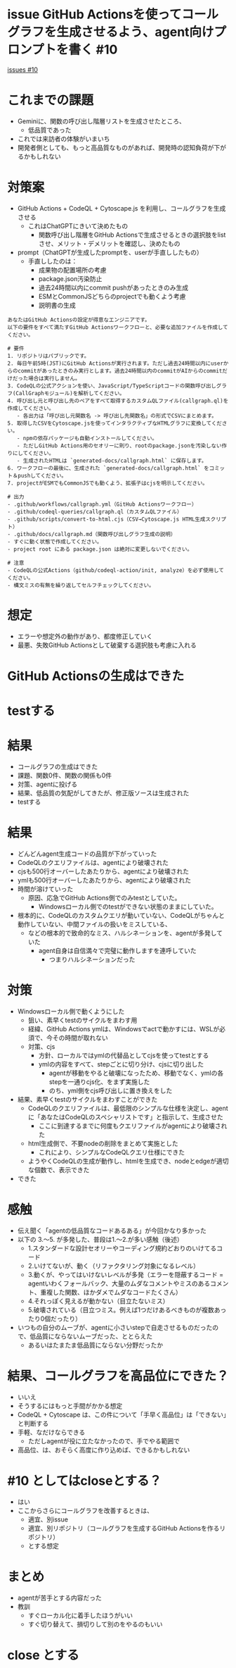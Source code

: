 # issue GitHub Actionsを使ってコールグラフを生成させるよう、agent向けプロンプトを書く #10
[issues #10](https://github.com/cat2151/tonejs-mml-to-json/issues/10)

# これまでの課題
- Geminiに、関数の呼び出し階層リストを生成させたところ、
    - 低品質であった
- これでは来訪者の体験がいまいち
- 開発者側としても、もっと高品質なものがあれば、開発時の認知負荷が下がるかもしれない

# 対策案
- GitHub Actions + CodeQL + Cytoscape.js を利用し、コールグラフを生成させる
    - これはChatGPTにきいて決めたもの
        - 関数呼び出し階層をGitHub Actionsで生成させるときの選択肢をlistさせ、メリット・デメリットを確認し、決めたもの
- prompt（ChatGPTが生成したpromptを、userが手直ししたもの）
    - 手直ししたのは：
        - 成果物の配置場所の考慮
        - package.json汚染防止
        - 過去24時間以内にcommit pushがあったときのみ生成
        - ESMとCommonJSどちらのprojectでも動くよう考慮
        - 説明書の生成
```
あなたはGitHub Actionsの設定が得意なエンジニアです。
以下の要件をすべて満たすGitHub Actionsワークフローと、必要な追加ファイルを作成してください。

# 要件
1. リポジトリはパブリックです。
2. 毎日午前5時(JST)にGitHub Actionsが実行されます。ただし過去24時間以内にuserからのcommitがあったときのみ実行とします。過去24時間以内のcommitがAIからのcommitだけだった場合は実行しません。
3. CodeQLの公式アクションを使い、JavaScript/TypeScriptコードの関数呼び出しグラフ(CallGraphモジュール)を解析してください。
4. 呼び出し元と呼び出し先のペアをすべて取得するカスタムQLファイル(callgraph.ql)を作成してください。
   - 各出力は「呼び出し元関数名 -> 呼び出し先関数名」の形式でCSVにまとめます。
5. 取得したCSVをCytoscape.jsを使ってインタラクティブなHTMLグラフに変換してください。
   - npmの依存パッケージも自動インストールしてください。
   - ただしGitHub Actions用のセオリーに則り、rootのpackage.jsonを汚染しない作りにしてください。
   - 生成されたHTMLは `generated-docs/callgraph.html` に保存します。
6. ワークフローの最後に、生成された `generated-docs/callgraph.html` をコミット＆pushしてください。
7. projectがESMでもCommonJSでも動くよう、拡張子はcjsを明示してください。

# 出力
- .github/workflows/callgraph.yml（GitHub Actionsワークフロー）
- .github/codeql-queries/callgraph.ql（カスタムQLファイル）
- .github/scripts/convert-to-html.cjs（CSV→Cytoscape.js HTML生成スクリプト）
- .github/docs/callgraph.md（関数呼び出しグラフ生成の説明）
- すぐに動く状態で作成してください。
- project root にある package.json は絶対に変更しないでください。

# 注意
- CodeQLの公式Actions（github/codeql-action/init, analyze）を必ず使用してください。
- 構文ミスの有無を繰り返してセルフチェックしてください。
```

# 想定
- エラーや想定外の動作があり、都度修正していく
- 最悪、失敗GitHub Actionsとして破棄する選択肢も考慮に入れる

# GitHub Actionsの生成はできた

# testする

# 結果
- コールグラフの生成はできた
- 課題、関数0件、関数の関係も0件
- 対策、agentに投げる
- 結果、低品質の気配がしてきたが、修正版ソースは生成された
- testする

# 結果
- どんどんagent生成コードの品質が下がっていった
- CodeQLのクエリファイルは、agentにより破壊された
- cjsも500行オーバーしたあたりから、agentにより破壊された
- ymlも500行オーバーしたあたりから、agentにより破壊された
- 時間が溶けていった
  - 原因、応急でGitHub Actions側でのみtestとしていた。
    - Windowsローカル側でのtestができない状態のままにしていた。
- 根本的に、CodeQLのカスタムクエリが動いていない、CodeQLがちゃんと動作していない、中間ファイルの扱いをミスしている、
  - などの根本的で致命的なミス、ハルシネーションを、agentが多発していた
    - agent自身は自信満々で完璧に動作しますを連呼していた
      - つまりハルシネーションだった

# 対策
- Windowsローカル側で動くようにした
  - 狙い、素早くtestのサイクルをまわす用
  - 経緯、GitHub Actions ymlは、Windowsでactで動かすには、WSLが必須で、今その時間が取れない
  - 対策、cjs
    - 方針、ローカルではymlの代替品としてcjsを使ってtestとする
    - ymlの内容をすべて、stepごとに切り分け、cjsに切り出した
      - agentが移動をやると破壊になったため、移動でなく、ymlの各stepを一通りcjs化、をまず実施した
      - のち、yml側をcjs呼び出しに置き換えをした
- 結果、素早くtestのサイクルをまわすことができた
  - CodeQLのクエリファイルは、最低限のシンプルな仕様を決定し、agentに「あなたはCodeQLのスペシャリストです」と指示して、生成させた
    - ここに到達するまでに何度もクエリファイルがagentにより破壊された
  - html生成側で、不要nodeの削除をまとめて実施とした
    - これにより、シンプルなCodeQLクエリ仕様にできた
  - ようやくCodeQLの生成が動作し、htmlを生成でき、nodeとedgeが適切な個数で、表示できた
- できた

# 感触
- 伝え聞く「agentの低品質なコードあるある」が今回かなり多かった
- 以下の 3.～5. が多発した、普段は1.～2.が多い感触（後述）
  - 1.スタンダードな設計セオリーやコーディング規約どおりのいけてるコード
  - 2.いけてないが、動く（リファクタリング対象になるレベル）
  - 3.動くが、やってはいけないレベルが多発（エラーを隠蔽するコード = agentいわくフォールバック、大量のムダなコメントやミスのあるコメント、重複した関数、ほかダメでムダなコードたくさん）
  - 4.それっぽく見えるが動かない（目立たないミス）
  - 5.破壊されている（目立つミス。例えば1つだけあるべきものが複数あったり0個だったり）
- いつもの自分のムーブが、agentに小さいstepで自走させるものだったので、低品質にならないムーブだった、ととらえた
  - あるいはたまたま低品質にならない分野だったか

# 結果、コールグラフを高品位にできた？
- いいえ
- そうするにはもっと手間がかかる想定
- CodeQL + Cytoscape は、この件について「手早く高品位」は「できない」と判断する
- 手軽、なだけならできる
  - ただしagentが役に立たなかったので、手でやる範囲で
- 高品位、は、おそらく高度に作り込めば、できるかもしれない

# #10 としてはcloseとする？
- はい
- ここからさらにコールグラフを改善するときは、
  - 適宜、別issue
  - 適宜、別リポジトリ（コールグラフを生成するGitHub Actionsを作るリポジトリ）
  - とする想定

# まとめ
- agentが苦手とする内容だった
- 教訓
  - すぐローカル化に着手したほうがいい
  - すぐ切り替えて、損切りして別のをやるのもいい

# close とする
